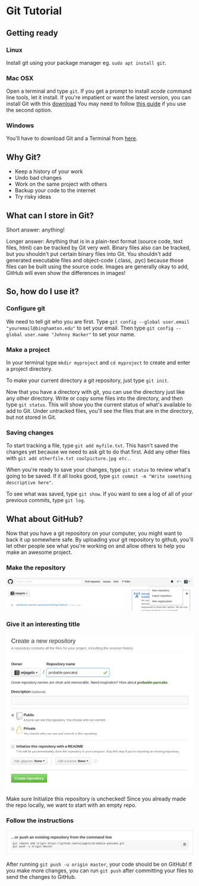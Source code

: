# Git Tutorial
## Getting ready
### Linux
Install git using your package manager eg. `sudo apt install git`.
### Mac OSX
Open a terminal and type `git`.
If you get a prompt to install xcode command line tools, let it install.
If you're impatient or want the latest version, you can install Git with this [download](https://git-scm.com/download/mac)
You may need to follow [this guide](https://github.com/timcharper/git_osx_installer#i-have-xcode-installed-and-consequently-its-bundled-git-how-do-i-get-my-system-to-use-this-version-instead) if you use the second option.
### Windows
You'll have to download Git and a Terminal from [here](https://git-for-windows.github.io/).

## Why Git?
- Keep a history of your work
- Undo bad changes
- Work on the same project with others
- Backup your code to the internet
- Try risky ideas

## What can I store in Git?
Short answer: anything!

Longer answer: Anything that is in a plain-text format (source code, text files, html) can be tracked by Git very well.
Binary files also can be tracked, but you shouldn't put certain binary files into Git.
You shouldn't add generated executable files and object-code (.class, .pyc) because those files can be built using the source code.
Images are generally okay to add, GitHub will even show the differences in images!

## So, how do I use it?
### Configure git
We need to tell git who you are first.
Type `git config --global user.email "youremail@binghamton.edu"` to set your email.
Then type `git config --global user.name "Johnny Hacker"` to set your name.

### Make a project 
In your terminal type `mkdir myproject` and `cd myproject` to create and enter a project directory.

To make your current directory a git repository, just type `git init`.

Now that you have a directory with git, you can use the directory just like any other directory.
Write or copy some files into the directory, and then type `git status`.
This will show you the current status of what's available to add to Git.
Under untracked files, you'll see the files that are in the directory, but not stored in Git.

### Saving changes
To start tracking a file, type `git add myfile.txt`.
This hasn't saved the changes yet because we need to ask git to do that first.
Add any other files with `git add otherfile.txt coolpicture.jpg etc.`.

When you're ready to save your changes, type `git status` to review what's going to be saved.
If it all looks good, type `git commit -m "Write something descriptive here"`.

To see what was saved, type `git show`. If you want to see a log of all of your previous commits, type `git log`.

## What about GitHub?
Now that you have a git repository on your computer, you might want to back it up somewhere safe.
By uploading your git repository to github, you'll let other people see what you're working on and allow others to help you make an awesome project.

### Make the repository
![New Repository](newrepo.png)

### Give it an interesting title
![Create Repository](createrepo.png)

Make sure Initialize this repository is unchecked!
Since you already made the repo locally, we want to start with an empty repo.

### Follow the instructions
![Push Repository](pushrepo.png)

After running `git push -u origin master`, your code should be on GitHub!
If you make more changes, you can run `git push` after committing your files to send the changes to GitHub.
